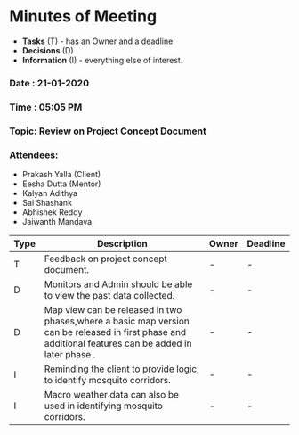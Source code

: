 # Minutes of Meeting

* **Tasks** (T) - has an Owner and a deadline
* **Decisions** (D)
* **Information** (I) - everything else of interest.
 
### Date : 21-01-2020
### Time : 05:05 PM
### Topic: Review on Project Concept Document
### Attendees: 
* Prakash Yalla (Client)
* Eesha Dutta (Mentor)
* Kalyan Adithya
* Sai Shashank
* Abhishek Reddy
* Jaiwanth Mandava 

Type | Description | Owner | Deadline
---- | ---- | ---- | ----
T | Feedback on project concept document. | - | -
D | Monitors and Admin should be able to view the past data collected.| - | -
D | Map view can be released in two phases,where a basic map version can be released in first phase and additional features can be added in later phase .| - | -
I | Reminding the client to provide logic, to identify mosquito corridors. | - | -
I | Macro weather data can also be used in identifying mosquito corridors. | - | -
